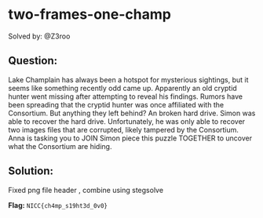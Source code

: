 # two-frames-one-champ

Solved by: @Z3roo

## Question:
Lake Champlain has always been a hotspot for mysterious sightings, but it seems like something recently odd came up. Apparently an old cryptid hunter went missing after attempting to reveal his findings. Rumors have been spreading that the cryptid hunter was once affiliated with the Consortium. But anything they left behind? An broken hard drive. Simon was able to recover the hard drive. Unfortunately, he was only able to recover two images files that are corrupted, likely tampered by the Consortium. Anna is tasking you to JOIN Simon piece this puzzle TOGETHER to uncover what the Consortium are hiding.


## Solution:
Fixed png file header , combine using stegsolve

**Flag:** `NICC{ch4mp_s19ht3d_0v0}`
